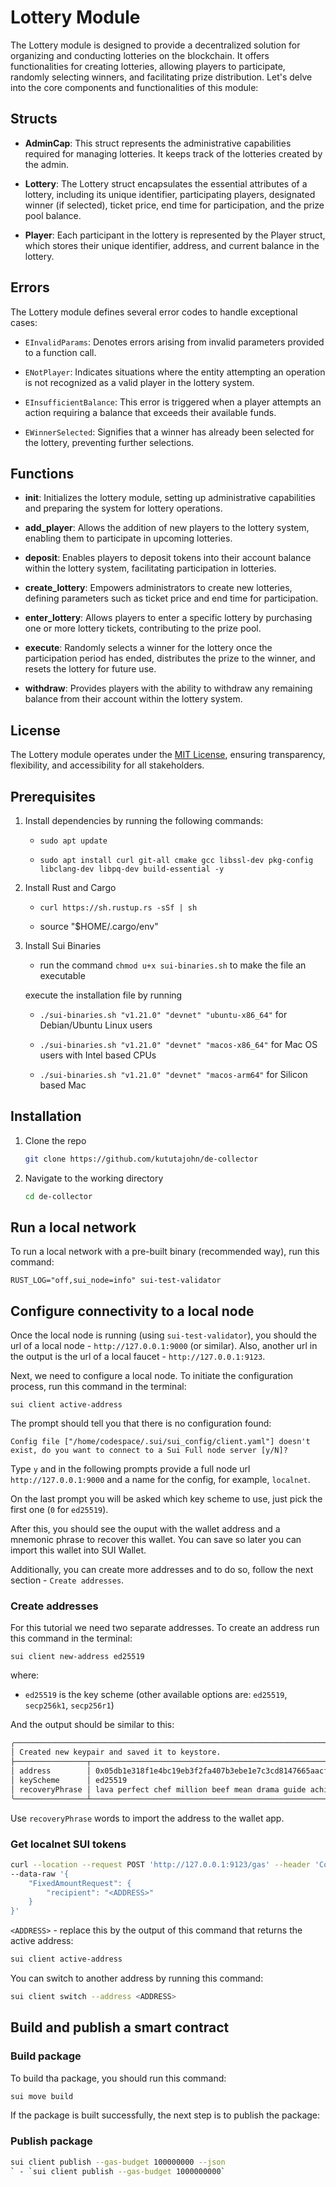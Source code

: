 # Lottery Module

The Lottery module is designed to provide a decentralized solution for organizing and conducting lotteries on the blockchain. It offers functionalities for creating lotteries, allowing players to participate, randomly selecting winners, and facilitating prize distribution. Let's delve into the core components and functionalities of this module:

## Structs

- **AdminCap**: This struct represents the administrative capabilities required for managing lotteries. It keeps track of the lotteries created by the admin.

- **Lottery**: The Lottery struct encapsulates the essential attributes of a lottery, including its unique identifier, participating players, designated winner (if selected), ticket price, end time for participation, and the prize pool balance.

- **Player**: Each participant in the lottery is represented by the Player struct, which stores their unique identifier, address, and current balance in the lottery.

## Errors

The Lottery module defines several error codes to handle exceptional cases:

- `EInvalidParams`: Denotes errors arising from invalid parameters provided to a function call.
  
- `ENotPlayer`: Indicates situations where the entity attempting an operation is not recognized as a valid player in the lottery system.
  
- `EInsufficientBalance`: This error is triggered when a player attempts an action requiring a balance that exceeds their available funds.
  
- `EWinnerSelected`: Signifies that a winner has already been selected for the lottery, preventing further selections.

## Functions

- **init**: Initializes the lottery module, setting up administrative capabilities and preparing the system for lottery operations.

- **add_player**: Allows the addition of new players to the lottery system, enabling them to participate in upcoming lotteries.

- **deposit**: Enables players to deposit tokens into their account balance within the lottery system, facilitating participation in lotteries.

- **create_lottery**: Empowers administrators to create new lotteries, defining parameters such as ticket price and end time for participation.

- **enter_lottery**: Allows players to enter a specific lottery by purchasing one or more lottery tickets, contributing to the prize pool.

- **execute**: Randomly selects a winner for the lottery once the participation period has ended, distributes the prize to the winner, and resets the lottery for future use.

- **withdraw**: Provides players with the ability to withdraw any remaining balance from their account within the lottery system.

## License

The Lottery module operates under the [MIT License](LICENSE), ensuring transparency, flexibility, and accessibility for all stakeholders.

## Prerequisites

1. Install dependencies by running the following commands:

   - `sudo apt update`

   - `sudo apt install curl git-all cmake gcc libssl-dev pkg-config libclang-dev libpq-dev build-essential -y`

2. Install Rust and Cargo

   - `curl https://sh.rustup.rs -sSf | sh`

   - source "$HOME/.cargo/env"

3. Install Sui Binaries

   - run the command `chmod u+x sui-binaries.sh` to make the file an executable

   execute the installation file by running

   - `./sui-binaries.sh "v1.21.0" "devnet" "ubuntu-x86_64"` for Debian/Ubuntu Linux users

   - `./sui-binaries.sh "v1.21.0" "devnet" "macos-x86_64"` for Mac OS users with Intel based CPUs

   - `./sui-binaries.sh "v1.21.0" "devnet" "macos-arm64"` for Silicon based Mac

## Installation

1. Clone the repo

   ```sh
   git clone https://github.com/kututajohn/de-collector
   ```

2. Navigate to the working directory

   ```sh
   cd de-collector
   ```

## Run a local network

To run a local network with a pre-built binary (recommended way), run this command:

```shsh
RUST_LOG="off,sui_node=info" sui-test-validator
```

## Configure connectivity to a local node

Once the local node is running (using `sui-test-validator`), you should the url of a local node - `http://127.0.0.1:9000` (or similar).
Also, another url in the output is the url of a local faucet - `http://127.0.0.1:9123`.

Next, we need to configure a local node. To initiate the configuration process, run this command in the terminal:

```shsh
sui client active-address
```

The prompt should tell you that there is no configuration found:

```shsh
Config file ["/home/codespace/.sui/sui_config/client.yaml"] doesn't exist, do you want to connect to a Sui Full node server [y/N]?
```

Type `y` and in the following prompts provide a full node url `http://127.0.0.1:9000` and a name for the config, for example, `localnet`.

On the last prompt you will be asked which key scheme to use, just pick the first one (`0` for `ed25519`).

After this, you should see the ouput with the wallet address and a mnemonic phrase to recover this wallet. You can save so later you can import this wallet into SUI Wallet.

Additionally, you can create more addresses and to do so, follow the next section - `Create addresses`.

### Create addresses

For this tutorial we need two separate addresses. To create an address run this command in the terminal:

```shsh
sui client new-address ed25519
```

where:

- `ed25519` is the key scheme (other available options are: `ed25519`, `secp256k1`, `secp256r1`)

And the output should be similar to this:

```sh
╭─────────────────────────────────────────────────────────────────────────────────────────────────╮
│ Created new keypair and saved it to keystore.                                                   │
├────────────────┬────────────────────────────────────────────────────────────────────────────────┤
│ address        │ 0x05db1e318f1e4bc19eb3f2fa407b3ebe1e7c3cd8147665aacf2595201f731519             │
│ keyScheme      │ ed25519                                                                        │
│ recoveryPhrase │ lava perfect chef million beef mean drama guide achieve garden umbrella second │
╰────────────────┴────────────────────────────────────────────────────────────────────────────────╯
```

Use `recoveryPhrase` words to import the address to the wallet app.

### Get localnet SUI tokens

```sh
curl --location --request POST 'http://127.0.0.1:9123/gas' --header 'Content-Type: application/json' \
--data-raw '{
    "FixedAmountRequest": {
        "recipient": "<ADDRESS>"
    }
}'
```

`<ADDRESS>` - replace this by the output of this command that returns the active address:

```sh
sui client active-address
```

You can switch to another address by running this command:

```sh
sui client switch --address <ADDRESS>
```

## Build and publish a smart contract

### Build package

To build tha package, you should run this command:

```sh
sui move build
```

If the package is built successfully, the next step is to publish the package:

### Publish package

```sh
sui client publish --gas-budget 100000000 --json
` - `sui client publish --gas-budget 1000000000`
```
